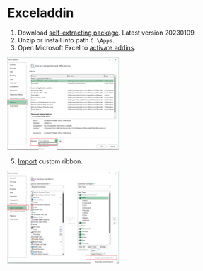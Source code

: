 # Exceladdin

1. Download [self-extracting package]. Latest version 20230109.
2. Unzip or install into path `C:\Apps`.  
3. Open Microsoft Excel to [activate addins].  

<img src="https://github.com/ry4nkovaks/excel/blob/main/lib/img/img-xls-addin-activate.png" width="50%">

5. [Import] custom ribbon.  

<img src="https://github.com/ry4nkovaks/excel/blob/main/lib/img/img-xls-addin-import.png" width="50%">


[self-extracting package]: https://github.com/ry4nkovaks/excel/raw/main/dist/exceladdin.exe
[activate addins]: https://support.microsoft.com/en-us/office/add-or-remove-add-ins-in-excel-0af570c4-5cf3-4fa9-9b88-403625a0b460#:~:text=Click%20the%20File%20tab%2C%20click,activate%2C%20and%20then%20click%20OK.
[Import]: https://support.microsoft.com/en-us/office/customize-the-ribbon-in-word-c4b6051a-7a70-43c8-a527-932917dec682
